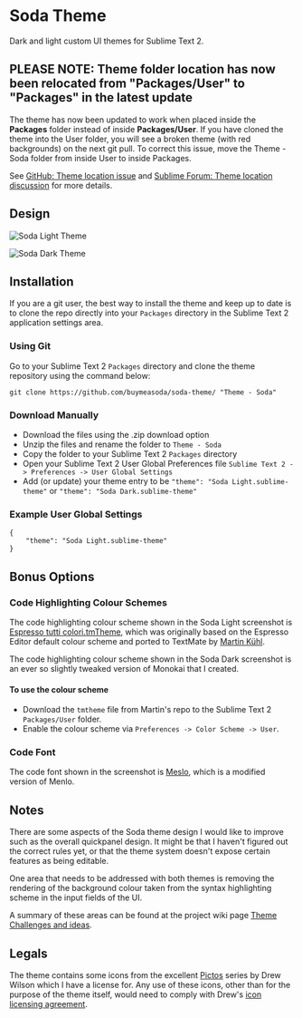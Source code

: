# Soda Theme

Dark and light custom UI themes for Sublime Text 2.

## PLEASE NOTE: Theme folder location has now been relocated from "Packages/User" to "Packages" in the latest update

The theme has now been updated to work when placed inside the **Packages** folder instead of inside **Packages/User**. If you have cloned the theme into the User folder, you will see a broken theme (with red backgrounds) on the next git pull. To correct this issue, move the Theme - Soda folder from inside User to inside Packages.

See [GitHub: Theme location issue](https://github.com/buymeasoda/soda-theme/issues/10) and [Sublime Forum: Theme location discussion](http://www.sublimetext.com/forum/viewtopic.php?f=2&t=2471&start=50#p11550) for more details.

## Design

![Soda Light Theme](http://buymeasoda.github.com/soda-theme/images/screenshots/soda-light-theme.png?v=2)

![Soda Dark Theme](http://buymeasoda.github.com/soda-theme/images/screenshots/soda-dark-theme.png)

## Installation

If you are a git user, the best way to install the theme and keep up to date is to clone the repo directly into your `Packages` directory in the Sublime Text 2 application settings area.

### Using Git

Go to your Sublime Text 2 `Packages` directory and clone the theme repository using the command below:

    git clone https://github.com/buymeasoda/soda-theme/ "Theme - Soda"

### Download Manually

* Download the files using the .zip download option
* Unzip the files and rename the folder to `Theme - Soda`
* Copy the folder to your Sublime Text 2 `Packages` directory
* Open your Sublime Text 2 User Global Preferences file `Sublime Text 2 -> Preferences -> User Global Settings`
* Add (or update) your theme entry to be `"theme": "Soda Light.sublime-theme"` or `"theme": "Soda Dark.sublime-theme"`

### Example User Global Settings

    {
        "theme": "Soda Light.sublime-theme"
    }

## Bonus Options

### Code Highlighting Colour Schemes

The code highlighting colour scheme shown in the Soda Light screenshot is [Espresso tutti colori.tmTheme](https://github.com/mkhl/espresso-tutti-colori.tmtheme), which was originally based on the Espresso Editor default colour scheme and ported to TextMate by [Martin Kühl](https://github.com/mkhl).

The code highlighting colour scheme shown in the Soda Dark screenshot is an ever so slightly tweaked version of Monokai that I created.

#### To use the colour scheme

* Download the `tmtheme` file from Martin's repo to the Sublime Text 2 `Packages/User` folder.
* Enable the colour scheme via `Preferences -> Color Scheme -> User`.

### Code Font

The code font shown in the screenshot is [Meslo](https://github.com/andreberg/Meslo-Font), which is a modified version of Menlo.

## Notes

There are some aspects of the Soda theme design I would like to improve such as the overall quickpanel design. It might be that I haven't figured out the correct rules yet, or that the theme system doesn't expose certain features as being editable.

One area that needs to be addressed with both themes is removing the rendering of the background colour taken from the syntax highlighting scheme in the input fields of the UI.

A summary of these areas can be found at the project wiki page [Theme Challenges and ideas](https://github.com/buymeasoda/soda-theme/wiki/Theme-challenges-and-ideas).

## Legals

The theme contains some icons from the excellent [Pictos](http://pictos.drewwilson.com/) series by Drew Wilson which I have a license for. Any use of these icons, other than for the purpose of the theme itself, would need to comply with Drew's [icon licensing agreement](http://stockart.drewwilson.com/license/).